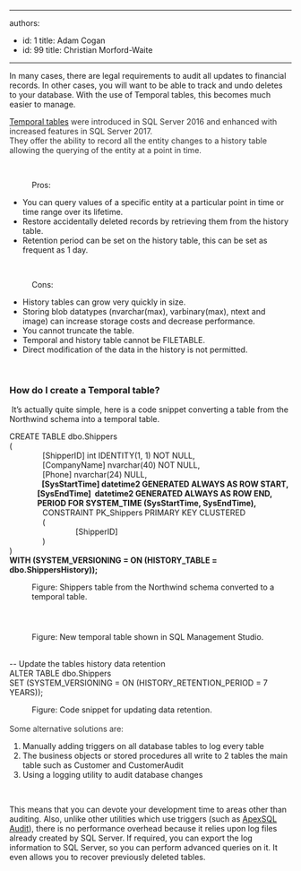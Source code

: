 

---
authors:
  - id: 1
    title: Adam Cogan
  - id: 99
    title: Christian Morford-Waite
---




<span class='intro'> <p class="ssw15-rteElement-P">​​​In many cases, there are le​gal requirements to audit all updates to financial records. In other cases, you will want to be able to track and undo deletes to your database. With the use of Temporal tables, this becomes much easier to manage.<br></p> </span>

<div><font color="#333333"><a href="https&#58;//docs.microsoft.com/en-us/sql/relational-databases/tables/temporal-tables?view=sql-server-ver15">​Temporal tables​</a> were introduced in SQL Server 2016 and enhanced with increased features in SQL Server 2017.<br>They offer the ability to record all the entity changes to a history table allowing the querying of the entity at a point in time.​<br></font></div><p class="ssw15-rteElement-P">​</p><dd class="ssw15-rteElement-FigureGood">​​Pros&#58;<br></dd><p class="ssw15-rteElement-P"></p><ul><li>You can query values of a specific entity at a particular point in time or time range over its lifetime.</li><li>Restore accidentally deleted records by retrieving them from the history table.</li><li>Retention period can be set on the history table, this can be set as frequent as 1 day.</li></ul>&#160;<br><p></p><dd class="ssw15-rteElement-FigureBad">Co​​ns&#58;<br></dd><p class="ssw15-rteElement-P"></p><ul><li>History tables can grow very quickly in size.​<br></li><li>Storing blob datatypes (nvarchar(max), varbinary(max), ntext and image) can increase storage costs and decrease performance.</li><li>You cannot truncate the table.</li><li>Temporal and history table cannot be FILETABLE.</li><li>Direct modification of the data in the history is not permitted.</li></ul>&#160;<h3 class="ssw15-rteElement-H3">How do I create a Temporal table?</h3>&#160;It’s actually quite simple, here is a code snippet converting a table from the Northwind schema into a temporal table.<br><p></p><p class="ssw15-rteElement-CodeArea">​​CREATE TABLE dbo.Shippers<br>(<br>&#160;&#160;&#160;&#160;&#160;&#160;&#160;&#160;&#160;&#160;&#160;&#160;&#160;&#160; [ShipperID] int IDENTITY(1, 1) NOT NULL,<br>&#160;&#160;&#160;&#160;&#160;&#160;&#160;&#160;&#160;&#160;&#160;&#160;&#160;&#160; [CompanyName] nvarchar(40) NOT NULL,<br>&#160;&#160;&#160;&#160;&#160;&#160;&#160;&#160;&#160;&#160;&#160;&#160;&#160;&#160; [Phone] nvarchar(24) NULL,<br>&#160;&#160;&#160;&#160;&#160;&#160;&#160;&#160;&#160;&#160;&#160;&#160;&#160;<strong>&#160; [SysStartTime] datetime2 GENERATED ALWAYS AS ROW START,</strong><br><strong>&#160;&#160;&#160;&#160;&#160;&#160;&#160;&#160;&#160;&#160;&#160;&#160;&#160;&#160; [SysEndTime]&#160; datetime2 GENERATED ALWAYS AS ROW END,</strong><br><strong>&#160;&#160;&#160;&#160;&#160;&#160;&#160;&#160;&#160;&#160;&#160;&#160;&#160;&#160; PERIOD FOR SYSTEM_TIME (SysStartTime, SysEndTime),</strong><br>&#160;&#160;&#160;&#160;&#160;&#160;&#160;&#160;&#160;&#160;&#160;&#160;&#160;&#160; CONSTRAINT PK_Shippers PRIMARY KEY CLUSTERED<br>&#160;&#160;&#160;&#160;&#160;&#160;&#160;&#160;&#160;&#160;&#160;&#160;&#160;&#160; (&#160;&#160;&#160;&#160;&#160;&#160;&#160;&#160;&#160;&#160;&#160;&#160;&#160;<br>&#160;&#160;&#160;&#160;&#160;&#160;&#160;&#160;&#160;&#160;&#160;&#160;&#160;&#160;&#160;&#160;&#160;&#160;&#160;&#160;&#160;&#160;&#160;&#160;&#160;&#160;&#160;&#160;&#160; [ShipperID]<br>&#160;&#160;&#160;&#160;&#160;&#160;&#160;&#160;&#160;&#160;&#160;&#160;&#160;&#160; )<br>)<br><strong>WITH (SYSTEM_VERSIONING = ON (HISTORY_TABLE = dbo.ShippersHistory));</strong><br></p><dd class="ssw15-rteElement-FigureNormal">Figure&#58; Shippers table from the Northwind schema converted to a temporal table.​<br></dd><dl class="ssw15-rteElement-ImageArea"><br><img src="/PublishingImages/Shippers_TemporalTable.PNG" alt="" style="margin&#58;5px;" /></dl><dd class="ssw15-rteElement-FigureNormal">Figure&#58; New temporal table shown in SQL Management Studio.<br></dd><div><font color="#333333"><br></font></div><p class="ssw15-rteElement-CodeArea">-- Update the tables history data retention<br>ALTER TABLE dbo.Shippers<br>SET (SYSTEM_VERSIONING = ON (HISTORY_RETENTION_PERIOD = 7 YEARS));​<br></p><dd class="ssw15-rteElement-FigureNormal">Figure&#58; Code snippet for updating data retention.<br></dd><div><font color="#333333">​</font></div><div><font color="#333333">Some alternative solutions are&#58;<br></font></div><ol><li>Manually adding triggers on all database tables to log every table</li><li>The business objects or stored procedures all write to 2 tables the main table such as Customer and CustomerAudit</li><li>Using a logging utility to audit database changes<br></li></ol><div><font color="#333333"><br></font></div><p>This means that you can devote your development time to areas other than auditing. Also, unlike other utilities which use triggers (such as&#160;<a href="https&#58;//www.ssw.com.au/ssw/Redirect/ApexSQL.htm">ApexSQL Audit</a>), there is no performance overhead because it relies upon log files already created by SQL Server. If required, you can export the log information to SQL Server, so you can perform advanced queries on it. It even allows you to recover previously deleted tables.​<br></p>



